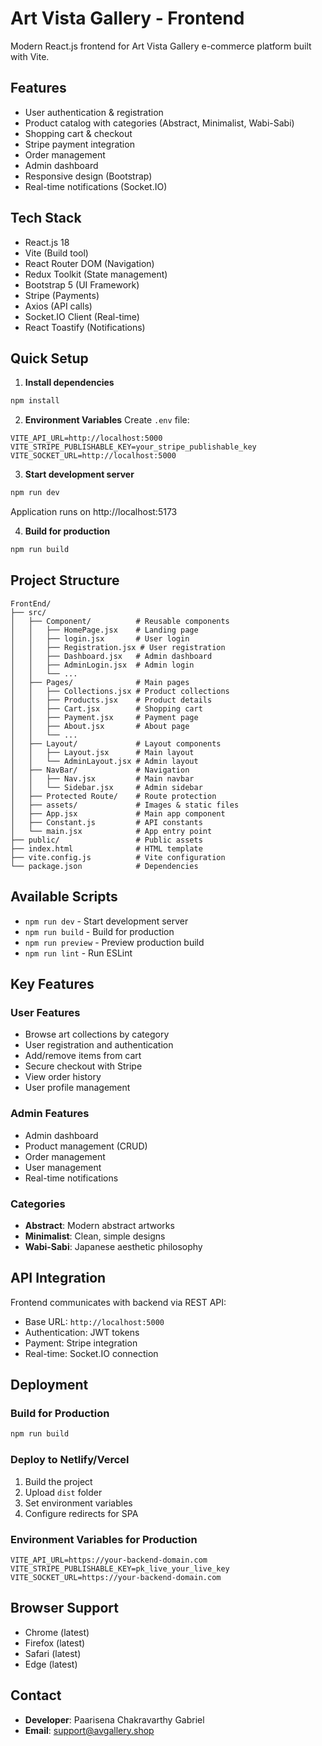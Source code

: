 # Art Vista Gallery - Frontend

Modern React.js frontend for Art Vista Gallery e-commerce platform built with Vite.

## Features
- User authentication & registration
- Product catalog with categories (Abstract, Minimalist, Wabi-Sabi)
- Shopping cart & checkout
- Stripe payment integration
- Order management
- Admin dashboard
- Responsive design (Bootstrap)
- Real-time notifications (Socket.IO)

## Tech Stack
- React.js 18
- Vite (Build tool)
- React Router DOM (Navigation)
- Redux Toolkit (State management)
- Bootstrap 5 (UI Framework)
- Stripe (Payments)
- Axios (API calls)
- Socket.IO Client (Real-time)
- React Toastify (Notifications)

## Quick Setup

1. **Install dependencies**
```bash
npm install
```

2. **Environment Variables**
Create `.env` file:
```env
VITE_API_URL=http://localhost:5000
VITE_STRIPE_PUBLISHABLE_KEY=your_stripe_publishable_key
VITE_SOCKET_URL=http://localhost:5000
```

3. **Start development server**
```bash
npm run dev
```
Application runs on http://localhost:5173

4. **Build for production**
```bash
npm run build
```

## Project Structure
```
FrontEnd/
├── src/
│   ├── Component/          # Reusable components
│   │   ├── HomePage.jsx    # Landing page
│   │   ├── login.jsx       # User login
│   │   ├── Registration.jsx # User registration
│   │   ├── Dashboard.jsx   # Admin dashboard
│   │   ├── AdminLogin.jsx  # Admin login
│   │   └── ...
│   ├── Pages/              # Main pages
│   │   ├── Collections.jsx # Product collections
│   │   ├── Products.jsx    # Product details
│   │   ├── Cart.jsx        # Shopping cart
│   │   ├── Payment.jsx     # Payment page
│   │   ├── About.jsx       # About page
│   │   └── ...
│   ├── Layout/             # Layout components
│   │   ├── Layout.jsx      # Main layout
│   │   └── AdminLayout.jsx # Admin layout
│   ├── NavBar/             # Navigation
│   │   ├── Nav.jsx         # Main navbar
│   │   └── Sidebar.jsx     # Admin sidebar
│   ├── Protected Route/    # Route protection
│   ├── assets/             # Images & static files
│   ├── App.jsx             # Main app component
│   ├── Constant.js         # API constants
│   └── main.jsx            # App entry point
├── public/                 # Public assets
├── index.html              # HTML template
├── vite.config.js          # Vite configuration
└── package.json            # Dependencies
```

## Available Scripts

- `npm run dev` - Start development server
- `npm run build` - Build for production
- `npm run preview` - Preview production build
- `npm run lint` - Run ESLint

## Key Features

### User Features
- Browse art collections by category
- User registration and authentication
- Add/remove items from cart
- Secure checkout with Stripe
- View order history
- User profile management

### Admin Features
- Admin dashboard
- Product management (CRUD)
- Order management
- User management
- Real-time notifications

### Categories
- **Abstract**: Modern abstract artworks
- **Minimalist**: Clean, simple designs
- **Wabi-Sabi**: Japanese aesthetic philosophy

## API Integration
Frontend communicates with backend via REST API:
- Base URL: `http://localhost:5000`
- Authentication: JWT tokens
- Payment: Stripe integration
- Real-time: Socket.IO connection

## Deployment

### Build for Production
```bash
npm run build
```

### Deploy to Netlify/Vercel
1. Build the project
2. Upload `dist` folder
3. Set environment variables
4. Configure redirects for SPA

### Environment Variables for Production
```env
VITE_API_URL=https://your-backend-domain.com
VITE_STRIPE_PUBLISHABLE_KEY=pk_live_your_live_key
VITE_SOCKET_URL=https://your-backend-domain.com
```

## Browser Support
- Chrome (latest)
- Firefox (latest)
- Safari (latest)
- Edge (latest)

## Contact
- **Developer**: Paarisena Chakravarthy Gabriel
- **Email**: support@avgallery.shop
